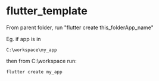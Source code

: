 # flutter_template

From parent folder, run "flutter create this_folderApp_name"

Eg. if app is in

```
C:\workspace\my_app
```

then from C:\workspace run:

```
flutter create my_app
```

